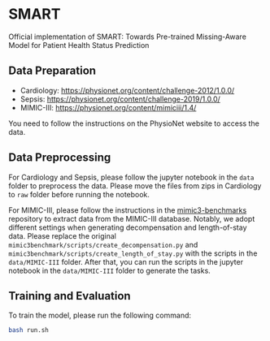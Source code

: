 # SMART
Official implementation of SMART: Towards Pre-trained Missing-Aware Model for Patient Health Status Prediction

## Data Preparation
- Cardiology: https://physionet.org/content/challenge-2012/1.0.0/
- Sepsis: https://physionet.org/content/challenge-2019/1.0.0/
- MIMIC-III: https://physionet.org/content/mimiciii/1.4/

You need to follow the instructions on the PhysioNet website to access the data.

## Data Preprocessing

For Cardiology and Sepsis, please follow the jupyter notebook in the `data` folder to preprocess the data. Please move the files from zips in Cardiology to `raw` folder before running the notebook.

For MIMIC-III, please follow the instructions in the [mimic3-benchmarks](https://github.com/YerevaNN/mimic3-benchmarks) repository to extract data from the MIMIC-III database. Notably, we adopt different settings when generating decompensation and length-of-stay data. Please replace the original `mimic3benchmark/scripts/create_decompensation.py` and `mimic3benchmark/scripts/create_length_of_stay.py` with the scripts in the `data/MIMIC-III` folder. After that, you can run the scripts in the jupyter notebook in the `data/MIMIC-III` folder to generate the tasks.

## Training and Evaluation

To train the model, please run the following command:

```bash
bash run.sh
```
